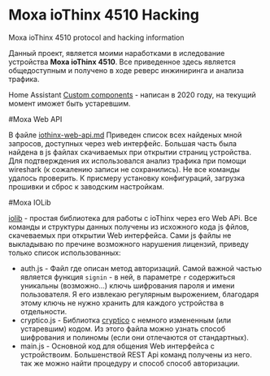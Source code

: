 # Moxa ioThinx 4510 Hacking
Moxa ioThinx 4510 protocol and hacking information

Данный проект, является моими наработками в иследование устройства **Moxa ioThinx 4510**. Все приведенное здесь является общедоступным и получено в ходе реверс инжиниринга и анализа трафика.

Home Assistant [Custom components](https://github.com/enigma-weekend-projects/Moxa-ioThinx-4510-Hacking/tree/main/Home%20Assistant/) - написан в 2020 году, на текущий момент иможет быть устаревшим.

#Moxa Web API

В файле [iothinx-web-api.md](https://github.com/enigma-weekend-projects/Moxa-ioThinx-4510-Hacking/blob/main/iothinx-web-api.md) Приведен список всех найденых мной запросов, доступных через web интерфейс. Большая часть была найдена в js файлах скачиваемых при открытии страниц устройства. Для подтверждения их использовался анализ трафика при помощи wireshark (к сожалению записи не сохранились). Не все команды удалось проверить. К присмеру установку конфигураций, загрузка прошивки и сброс к заводским настройкам.

#Moxa IOLib

[iolib](https://github.com/enigma-weekend-projects/Moxa-ioThinx-4510-Hacking/tree/main/iolib) - простая библиотека для работы с ioThinx через его Web APi. Все команды и структуры данных получены из исхожного кода js фйлов, скачеваемых при открытии Web интерфейса. Сами js файлы не выкладываю по пречине возможного нарушения лицензий, приведу только список использованных:
 * auth.js - Файл где описан метод авторизаций. Самой важной частью является функция `signin` - в ней, в параметре `r` содержиться уникальны (возможно...) ключь шифрования пароля и имени пользователя. Я его извлекаю регулярным вырожением, благодаря этому ключь не нужно хранить для каждого устройства в отдельности.
 * cryptico.js - Библиотка [cryptico](https://www.npmjs.com/package/cryptico) с немного измененным (или устаревшим) кодом. Из этого файла можно узнать способ шифрования и полиномы (если они отлечаются от стандартных).
 * main.js - Основной код для общения Web интерфейса с устройствоим. Большенствой REST Api команд получены из него. так же можно найти процедуру и способ способ авторизации.
